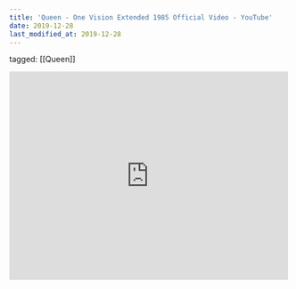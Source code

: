 ```yaml
---
title: 'Queen - One Vision Extended 1985 Official Video - YouTube'
date: 2019-12-28
last_modified_at: 2019-12-28
---
```

tagged: [[Queen]]
<iframe allow="accelerometer; autoplay; clipboard-write; encrypted-media; gyroscope; picture-in-picture" allowfullscreen="" frameborder="0" height="375" id="youtube_iframe" src="https://www.youtube.com/embed/-OGd4gplxQM?feature=oembed&amp;enablejsapi=1&amp;origin=https://safe.txmblr.com&amp;wmode=opaque" width="500"></iframe>